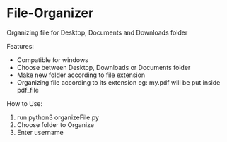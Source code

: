 # File-Organizer
Organizing file for Desktop, Documents and Downloads folder

Features:
- Compatible for windows
- Choose between Desktop, Downloads or Documents folder
- Make new folder according to file extension
- Organizing file according to its extension
eg: my.pdf will be put inside pdf_file

How to Use:
1. run python3 organizeFile.py
2. Choose folder to Organize
3. Enter username
